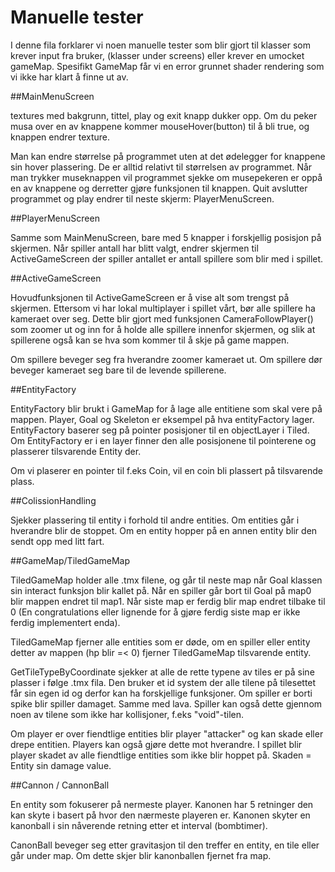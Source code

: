 # Manuelle tester

I denne fila forklarer vi noen manuelle tester som blir gjort til klasser som krever input fra bruker, 
(klasser under screens) eller krever en umocket gameMap. Spesifikt GameMap får vi en error grunnet shader rendering
som vi ikke har klart å finne ut av.

##MainMenuScreen

textures med bakgrunn, tittel, play og exit knapp dukker opp. 
Om du peker musa over en av knappene kommer mouseHover(button) til å bli true, 
og knappen endrer texture.

Man kan endre størrelse på programmet uten at det ødelegger for knappene sin hover plassering. De er alltid
relativt til størrelsen av programmet. Når man trykker museknappen vil programmet sjekke om musepekeren
er oppå en av knappene og derretter gjøre funksjonen til knappen. Quit avslutter programmet og play
endrer til neste skjerm: PlayerMenuScreen.

##PlayerMenuScreen

Samme som MainMenuScreen, bare med 5 knapper i forskjellig posisjon på skjermen. Når spiller antall
har blitt valgt, endrer skjermen til ActiveGameScreen der spiller antallet er antall spillere som
blir med i spillet.

##ActiveGameScreen

Hovudfunksjonen til ActiveGameScreen er å vise alt som trengst på skjermen.
Ettersom vi har lokal multiplayer i spillet vårt, bør alle spillere ha kameraet over seg.
Dette blir gjort med funksjonen CameraFollowPlayer() som zoomer ut og inn for å holde alle spillere
innenfor skjermen, og slik at spillerene også kan se hva som kommer til å skje på game mappen.

Om spillere beveger seg fra hverandre zoomer kameraet ut.
Om spillere dør beveger kameraet seg bare til de levende spillerene. 

##EntityFactory

EntityFactory blir brukt i GameMap for å lage alle entitiene som skal vere på mappen. Player,
Goal og Skeleton er eksempel på hva entityFactory lager. EntityFactory baserer seg på pointer posisjoner
til en objectLayer i Tiled. Om EntityFactory er i en layer finner den alle posisjonene til pointerene
og plasserer tilsvarende Entity der.

Om vi plaserer en pointer til f.eks Coin, vil en coin bli plassert på tilsvarende plass.

##ColissionHandling

Sjekker plassering til entity i forhold til andre entities. Om entities går i hverandre blir de stoppet.
Om en entity hopper på en annen entity blir den sendt opp med litt fart.

##GameMap/TiledGameMap

TiledGameMap holder alle .tmx filene, og går til neste map når Goal klassen sin interact funksjon
blir kallet på.  Når en spiller går bort til Goal på map0 blir mappen endret til map1.
Når siste map er ferdig blir map endret tilbake til 0 (En congratulations eller lignende
for å gjøre ferdig siste map er ikke ferdig implementert enda). 

TiledGameMap fjerner alle entities som er døde, om en spiller eller entity detter av mappen (hp blir =< 0)
fjerner TiledGameMap tilsvarende entity. 

GetTileTypeByCoordinate sjekker at alle de rette typene av tiles er på sine plasser i følge .tmx fila.
Den bruker et id system der alle tilene på tilesettet får sin egen id og derfor kan ha forskjellige
funksjoner. Om spiller er borti spike blir spiller damaget. Samme med lava. Spiller kan også dette gjennom
noen av tilene som ikke har kollisjoner, f.eks "void"-tilen.

Om player er over fiendtlige entities blir player "attacker" og kan skade eller drepe entitien.
Players kan også gjøre dette mot hverandre. I spillet blir player skadet av alle fiendtlige
entities som ikke blir hoppet på. Skaden = Entity sin damage value.

##Cannon / CannonBall

En entity som fokuserer på nermeste player. Kanonen har 5 retninger den kan skyte i basert på hvor den
nærmeste playeren er. Kanonen skyter en kanonball i sin nåverende retning etter et interval (bombtimer). 

CanonBall beveger seg etter gravitasjon til den treffer en entity, en tile eller går under map. Om dette
skjer blir kanonballen fjernet fra map.

